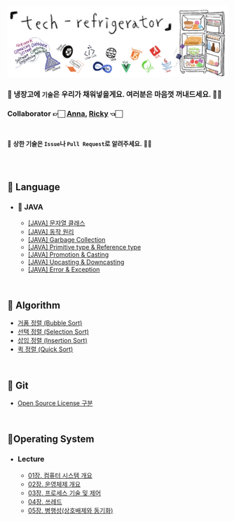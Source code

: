 <img src="./resources/tech-refrigerator-logo.png">

<br>

###  📢 냉장고에 `기술`은 우리가 채워넣을게요. 여러분은 마음껏 꺼내드세요. 👐🏻

### Collaborator 👉🏻 [Anna](https://github.com/ahlim721), [Ricky](https://github.com/GimunLee) 👈🏻

<br>

🤢 **상한 기술은 `Issue`나 `Pull Request`로 알려주세요.** 🙇‍♂️

<br>

<br>

## 🥗 Language
- ### 🥬 JAVA 
  - [[JAVA] 문자열 클래스](https://github.com/GimunLee/tech-refrigerator/blob/master/Language/JAVA/%5BJAVA%5D%20%EB%AC%B8%EC%9E%90%EC%97%B4%20%ED%81%B4%EB%9E%98%EC%8A%A4.md#java-%EB%AC%B8%EC%9E%90%EC%97%B4-%ED%81%B4%EB%9E%98%EC%8A%A4) 
  - [[JAVA] 동작 원리](https://github.com/GimunLee/tech-refrigerator/blob/master/Language/JAVA/%5BJAVA%5D%20%EB%8F%99%EC%9E%91%20%EC%9B%90%EB%A6%AC.md#java-%EB%8F%99%EC%9E%91-%EC%9B%90%EB%A6%AC) 
  - [[JAVA] Garbage Collection](https://github.com/GimunLee/tech-refrigerator/blob/master/Language/JAVA/%5BJAVA%5D%20Garbage%20Collection.md#java-garbage-collection) 
  - [[JAVA] Primitive type & Reference type](https://github.com/GimunLee/tech-refrigerator/blob/master/Language/JAVA/%5BJAVA%5D%20Primitive%20type%20%26%20Reference%20type.md#java-primitive-type--reference-type)
  - [[JAVA] Promotion & Casting](https://github.com/GimunLee/tech-refrigerator/blob/master/Language/JAVA/%5BJAVA%5D%20Promotion%20%26%20Casting.md#java-promotion--casting)
  - [[JAVA] Upcasting & Downcasting](https://github.com/GimunLee/tech-refrigerator/blob/master/Language/JAVA/%5BJAVA%5D%20Upcasting%20%26%20Downcasting.md#java-upcasting--downcasting)
  - [[JAVA] Error & Exception](https://github.com/GimunLee/tech-refrigerator/blob/master/Language/JAVA/%5BJAVA%5D%20Error%20%26%20Exception.md#java-error--exception)

<br>

## 🍎 Algorithm

- [거품 정렬 (Bubble Sort)](https://github.com/GimunLee/tech-refrigerator/blob/master/Algorithm/%EA%B1%B0%ED%92%88%20%EC%A0%95%EB%A0%AC%20(Bubble%20Sort).md#%EA%B1%B0%ED%92%88-%EC%A0%95%EB%A0%AC-bubble-sort)
- [선택 정렬 (Selection Sort)](https://github.com/GimunLee/tech-refrigerator/blob/master/Algorithm/%EC%84%A0%ED%83%9D%20%EC%A0%95%EB%A0%AC%20(Selection%20Sort).md#%EC%84%A0%ED%83%9D-%EC%A0%95%EB%A0%AC-selection-sort) 
- [삽입 정렬 (Insertion Sort)](https://github.com/GimunLee/tech-refrigerator/blob/master/Algorithm/%EC%82%BD%EC%9E%85%20%EC%A0%95%EB%A0%AC%20(Insertion%20Sort).md#%EC%82%BD%EC%9E%85-%EC%A0%95%EB%A0%AC-insertion-sort)
- [퀵 정렬 (Quick Sort)](https://github.com/GimunLee/tech-refrigerator/blob/master/Algorithm/%ED%80%B5%20%EC%A0%95%EB%A0%AC%20(Quick%20Sort).md#%ED%80%B5-%EC%A0%95%EB%A0%AC-quick-sort)

<br>

## 🍇 Git

- [Open Source License 구분](https://github.com/GimunLee/tech-refrigerator/blob/master/Git/Open%20Source%20License%20%EA%B5%AC%EB%B6%84.md#open-source-license-%EA%B5%AC%EB%B6%84)

<br>

## 🍊Operating System

- ### Lecture

  - [01장. 컴퓨터 시스템 개요](https://github.com/GimunLee/tech-refrigerator/blob/master/Operating%20System/Lecture/01%EC%9E%A5.%20%EC%BB%B4%ED%93%A8%ED%84%B0%20%EC%8B%9C%EC%8A%A4%ED%85%9C%20%EA%B0%9C%EC%9A%94.md#01%EC%9E%A5-%EC%BB%B4%ED%93%A8%ED%84%B0-%EC%8B%9C%EC%8A%A4%ED%85%9C-%EA%B0%9C%EC%9A%94)
  - [02장. 운영체제 개요](https://github.com/GimunLee/tech-refrigerator/blob/master/Operating%20System/Lecture/02%EC%9E%A5.%20%EC%9A%B4%EC%98%81%EC%B2%B4%EC%A0%9C%20%EA%B0%9C%EC%9A%94.md#02%EC%9E%A5-%EC%9A%B4%EC%98%81%EC%B2%B4%EC%A0%9C-%EA%B0%9C%EC%9A%94)
  - [03장. 프로세스 기술 및 제어](https://github.com/GimunLee/tech-refrigerator/blob/master/Operating%20System/Lecture/03%EC%9E%A5.%20%ED%94%84%EB%A1%9C%EC%84%B8%EC%8A%A4%20%EA%B8%B0%EC%88%A0%20%EB%B0%8F%20%EC%A0%9C%EC%96%B4.md#03%EC%9E%A5-%ED%94%84%EB%A1%9C%EC%84%B8%EC%8A%A4-%EA%B8%B0%EC%88%A0-%EB%B0%8F-%EC%A0%9C%EC%96%B4) 
  - [04장. 쓰레드](https://github.com/GimunLee/tech-refrigerator/blob/master/Operating%20System/Lecture/04%EC%9E%A5.%20%EC%93%B0%EB%A0%88%EB%93%9C.md#04%EC%9E%A5-%EC%93%B0%EB%A0%88%EB%93%9C) 
  - [05장. 병행성(상호배제와 동기화)](https://github.com/GimunLee/tech-refrigerator/blob/master/Operating%20System/Lecture/05%EC%9E%A5.%20%EB%B3%91%ED%96%89%EC%84%B1(%EC%83%81%ED%98%B8%EB%B0%B0%EC%A0%9C%EC%99%80%20%EB%8F%99%EA%B8%B0%ED%99%94).md#05%EC%9E%A5-%EB%B3%91%ED%96%89%EC%84%B1%EC%83%81%ED%98%B8%EB%B0%B0%EC%A0%9C%EC%99%80-%EB%8F%99%EA%B8%B0%ED%99%94)

<br>
